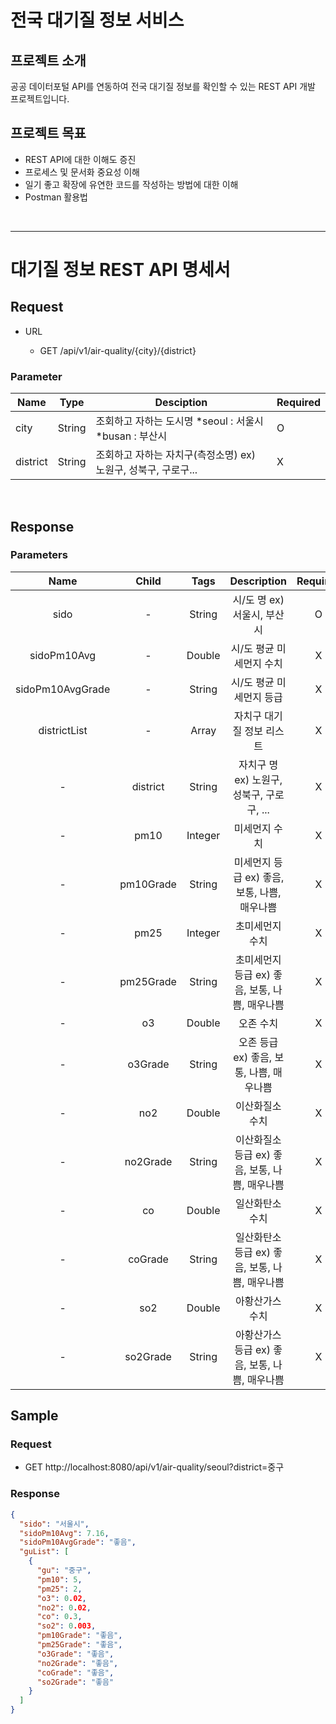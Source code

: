# 전국 대기질 정보 서비스

## 프로젝트 소개
공공 데이터포털 API를 연동하여 전국 대기질 정보를 확인할 수 있는 REST API 개발 프로젝트입니다.

## 프로젝트 목표
- REST API에 대한 이해도 증진
- 프로세스 및 문서화 중요성 이해
- 일기 좋고 확장에 유연한 코드를 작성하는 방법에 대한 이해
- Postman 활용법

<BR>
  <HR>
    
# 대기질 정보 REST API 명세서

## Request

- URL

  - GET /api/v1/air-quality/{city}/{district}

### Parameter

| Name | Type | Desciption | Required |
| --- | --- | --- | --- |
| city | String | 조회하고 자하는 도시명 *seoul : 서울시 *busan : 부산시 | O |
| district | String | 조회하고 자하는 자치구(측정소명) ex) 노원구, 성북구, 구로구... | X |

<br>

## Response
### Parameters 

| Name | Child | Tags | Description | Required |
| :---: | :---: | :---: | :---: | :---: |
| sido | - | String | 시/도 명 ex) 서울시, 부산시  | O |
| sidoPm10Avg | - | Double | 시/도 평균 미세먼지 수치 | X |
| sidoPm10AvgGrade | - | String | 시/도 평균 미세먼지 등급 | X |
| districtList | - | Array | 자치구 대기질 정보 리스트 | X |
| - | district | String | 자치구 명 ex) 노원구, 성북구, 구로구, ... | X |
| - | pm10 | Integer | 미세먼지 수치  |X
| - | pm10Grade | String | 미세먼지 등급 ex) 좋음, 보통, 나쁨, 매우나쁨 | X |
| - | pm25 | Integer | 초미세먼지 수치 | X |
| - | pm25Grade | String | 초미세먼지 등급 ex) 좋음, 보통, 나쁨, 매우나쁨 | X |
| - | o3 | Double | 오존 수치 | X |
| - | o3Grade | String | 오존 등급 ex) 좋음, 보통, 나쁨, 매우나쁨 | X |
| - | no2 | Double | 이산화질소 수치 | X |
| - | no2Grade | String | 이산화질소 등급 ex) 좋음, 보통, 나쁨, 매우나쁨 | X |
| - | co | Double | 일산화탄소 수치 | X |
| - | coGrade | String | 일산화탄소 등급 ex) 좋음, 보통, 나쁨, 매우나쁨 | X |
| - | so2 | Double | 아황산가스 수치 | X |
| - | so2Grade | String | 아황산가스 등급 ex) 좋음, 보통, 나쁨, 매우나쁨 | X |

## Sample
### Request

  - GET http://localhost:8080/api/v1/air-quality/seoul?district=중구

    
### Response
```json
{
  "sido": "서울시",
  "sidoPm10Avg": 7.16,
  "sidoPm10AvgGrade": "좋음",
  "guList": [
    {
      "gu": "중구",
      "pm10": 5,
      "pm25": 2,
      "o3": 0.02,
      "no2": 0.02,
      "co": 0.3,
      "so2": 0.003,
      "pm10Grade": "좋음",
      "pm25Grade": "좋음",
      "o3Grade": "좋음",
      "no2Grade": "좋음",
      "coGrade": "좋음",
      "so2Grade": "좋음"
    }
  ]
}
```
